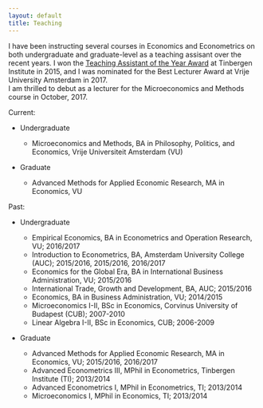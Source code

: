 ```yaml
---
layout: default
title: Teaching
---
```


I have been instructing several courses in Economics and Econometrics on both undergraduate and graduate-level as a teaching assisant over the recent years. I won the [Teaching Assistant of the Year Award](http://www.tinbergen.nl/student-council/teaching-assistant-and-lecturer-of-the-year/) at Tinbergen Institute in 2015, and I was nominated for the Best Lecturer Award at Vrije University Amsterdam in 2017.  
I am thrilled to debut as a lecturer for the Microeconomics and Methods course in October, 2017.

Current:
* Undergraduate
  * Microeconomics and Methods, BA in Philosophy, Politics, and Economics, Vrije Universiteit Amsterdam (VU)
  
* Graduate 
  * Advanced Methods for Applied Economic Research, MA in Economics, VU

Past:
* Undergraduate
  * Empirical Economics, BA in Econometrics and Operation Research, VU; 2016/2017  
  * Introduction to Econometrics, BA, Amsterdam University College (AUC); 2015/2016, 2015/2016, 2016/2017
  * Economics for the Global Era, BA in International Business Administration, VU; 2015/2016
  * International Trade, Growth and Development, BA, AUC; 2015/2016
  * Economics, BA in Business Administration, VU; 2014/2015
  * Microeconomics I-II, BSc in Economics, Corvinus University of Budapest (CUB); 2007-2010
  * Linear Algebra I-II, BSc in Economics, CUB; 2006-2009
  
* Graduate 
  * Advanced Methods for Applied Economic Research, MA in Economics, VU; 2015/2016, 2016/2017
  * Advanced Econometrics III, MPhil in Econometrics, Tinbergen Institute (TI); 2013/2014
  * Advanced Econometrics I, MPhil in Econometrics, TI; 2013/2014
  * Microeconomics I, MPhil in Economics, TI; 2013/2014
